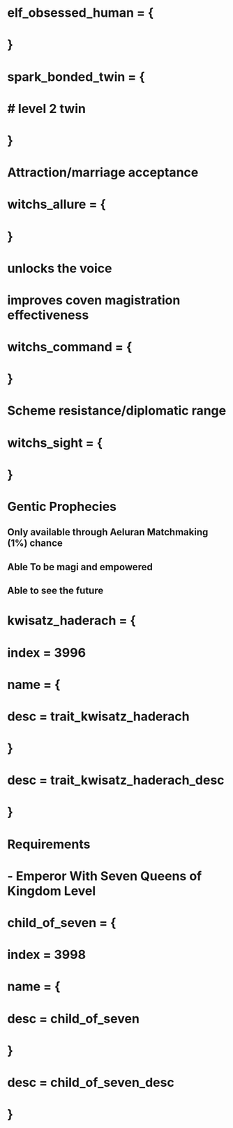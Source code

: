 # elf_obsessed_human = {
	
# }

# spark_bonded_twin = {
# 	# level 2 twin
# }

# Attraction/marriage acceptance
# witchs_allure = {

# }

# unlocks the voice
# improves coven magistration effectiveness
# witchs_command = {

# }

# Scheme resistance/diplomatic range
# witchs_sight = {

# }

# Gentic Prophecies

## Only available through Aeluran Matchmaking (1%) chance
## Able To be magi and empowered
## Able to see the future
# kwisatz_haderach = {
# 	index = 3996

# 	name = {
# 		desc = trait_kwisatz_haderach
# 	}

# 	desc = trait_kwisatz_haderach_desc
# }

# Requirements
# - Emperor With Seven Queens of Kingdom Level
# child_of_seven = {
# 	index = 3998

# 	name = {
# 		desc = child_of_seven
# 	}

# 	desc = child_of_seven_desc
# }
